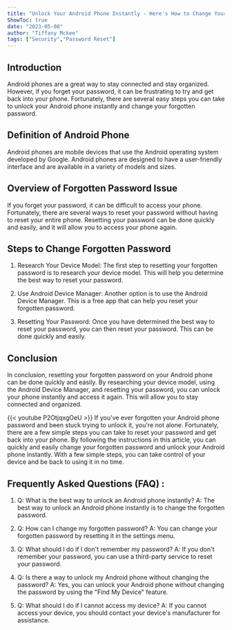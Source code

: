 ```yaml
---
title: "Unlock Your Android Phone Instantly - Here's How to Change Your Forgotten Password!"
ShowToc: true 
date: "2023-05-08"
author: "Tiffany Mckee" 
tags: ["Security","Password Reset"]
---
```

## Introduction

Android phones are a great way to stay connected and stay organized. However, if you forget your password, it can be frustrating to try and get back into your phone. Fortunately, there are several easy steps you can take to unlock your Android phone instantly and change your forgotten password.

## Definition of Android Phone

Android phones are mobile devices that use the Android operating system developed by Google. Android phones are designed to have a user-friendly interface and are available in a variety of models and sizes.

## Overview of Forgotten Password Issue

If you forget your password, it can be difficult to access your phone. Fortunately, there are several ways to reset your password without having to reset your entire phone. Resetting your password can be done quickly and easily, and it will allow you to access your phone again.

## Steps to Change Forgotten Password

1. Research Your Device Model: The first step to resetting your forgotten password is to research your device model. This will help you determine the best way to reset your password.

2. Use Android Device Manager: Another option is to use the Android Device Manager. This is a free app that can help you reset your forgotten password.

3. Resetting Your Password: Once you have determined the best way to reset your password, you can then reset your password. This can be done quickly and easily.

## Conclusion

In conclusion, resetting your forgotten password on your Android phone can be done quickly and easily. By researching your device model, using the Android Device Manager, and resetting your password, you can unlock your phone instantly and access it again. This will allow you to stay connected and organized.

{{< youtube P2OtjqxgOeU >}} 
If you've ever forgotten your Android phone password and been stuck trying to unlock it, you're not alone. Fortunately, there are a few simple steps you can take to reset your password and get back into your phone. By following the instructions in this article, you can quickly and easily change your forgotten password and unlock your Android phone instantly. With a few simple steps, you can take control of your device and be back to using it in no time.

## Frequently Asked Questions (FAQ) :
1. Q: What is the best way to unlock an Android phone instantly?
A: The best way to unlock an Android phone instantly is to change the forgotten password.

2. Q: How can I change my forgotten password?
A: You can change your forgotten password by resetting it in the settings menu.

3. Q: What should I do if I don't remember my password?
A: If you don't remember your password, you can use a third-party service to reset your password.

4. Q: Is there a way to unlock my Android phone without changing the password?
A: Yes, you can unlock your Android phone without changing the password by using the "Find My Device" feature.

5. Q: What should I do if I cannot access my device?
A: If you cannot access your device, you should contact your device's manufacturer for assistance.



